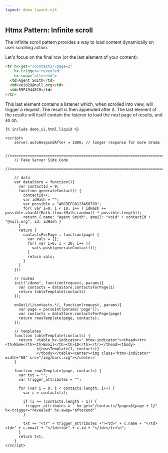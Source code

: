 ```yaml
---
layout: demo_layout.njk
---
```

        
## Htmx Pattern: Infinite scroll

The infinite scroll pattern provides a way to load content dynamically on user scrolling action.

Let's focus on the final row (or the last element of your content):

```html
<tr hx-get="/contacts/?page=2"
    hx-trigger="revealed"
    hx-swap="afterend">
  <td>Agent Smith</td>
  <td>void29@null.org</td>
  <td>55F49448C0</td>
</tr>
```

This last element contains a listener which, when scrolled into view, will trigger a request. The result is then appended after it.
The last element of the results will itself contain the listener to load the *next* page of results, and so on.

```
{% include demo_ui.html.liquid %}

<script>
    server.autoRespondAfter = 1000; // longer response for more drama

    //=========================================================================
    // Fake Server Side Code
    //=========================================================================

    // data
    var dataStore = function(){
      var contactId = 9;
      function generateContact() {
        contactId++;
        var idHash = "";
        var possible = "ABCDEFG0123456789";
        for( var i=0; i < 10; i++ ) idHash += possible.charAt(Math.floor(Math.random() * possible.length));
        return { name: "Agent Smith", email: "void" + contactId + "@null.org", id: idHash }
      }
      return {
        contactsForPage : function(page) {
          var vals = [];
          for( var i=0; i < 20; i++ ){
            vals.push(generateContact());
          }
          return vals;
        }
      }
    }()
    
    // routes
    init("/demo", function(request, params){
      var contacts = dataStore.contactsForPage(1)
      return tableTemplate(contacts)
    });
    
    onGet(/\/contacts.*/, function(request, params){
      var page = parseInt(params['page']);
      var contacts = dataStore.contactsForPage(page)
      return rowsTemplate(page, contacts);
    });
    
    // templates
    function tableTemplate(contacts) {
      return `<table hx-indicator=".htmx-indicator"><thead><tr><th>Name</th><th>Email</th><th>ID</th></tr></thead><tbody>
              ${rowsTemplate(1, contacts)}
              </tbody></table><center><img class="htmx-indicator" width="60" src="/img/bars.svg"></center>`
    }

    function rowsTemplate(page, contacts) {
      var txt = "";
      var trigger_attributes = "";

      for (var i = 0; i < contacts.length; i++) {
        var c = contacts[i];

        if (i == (contacts.length - 1)) {
         trigger_attributes = ` hx-get="/contacts/?page=${page + 1}" hx-trigger="revealed" hx-swap="afterend"`
        }

        txt += "<tr" + trigger_attributes +"><td>" + c.name + "</td><td>" + c.email + "</td><td>" + c.id + "</td></tr>\n";
      }
      return txt;
    }
</script>
```


